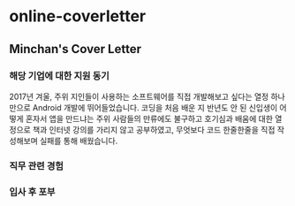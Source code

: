 # online-coverletter
## Minchan's Cover Letter

### 해당 기업에 대한 지원 동기
2017년 겨울, 주위 지인들이 사용하는 소프트웨어를 직접 개발해보고 싶다는 열정 하나만으로 Android 개발에 뛰어들었습니다.
코딩을 처음 배운 지 반년도 안 된 신입생이 어떻게 혼자서 앱을 만드냐는 주위 사람들의 만류에도 불구하고 호기심과 배움에 대한 열정으로 책과 인터넷 강의를 가리지 않고 공부하였고, 무엇보다 코드 한줄한줄을 직접 작성해보며 실패를 통해 배웠습니다.

### 직무 관련 경험

### 입사 후 포부
